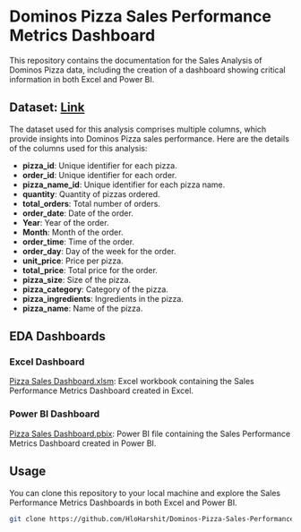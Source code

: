 # Dominos Pizza Sales Performance Metrics Dashboard

This repository contains the documentation for the Sales Analysis of Dominos Pizza data, including the creation of a dashboard showing critical information in both Excel and Power BI.

## Dataset: [Link](Data)

The dataset used for this analysis comprises multiple columns, which provide insights into Dominos Pizza sales performance. Here are the details of the columns used for this analysis:

- **pizza_id**: Unique identifier for each pizza.
- **order_id**: Unique identifier for each order.
- **pizza_name_id**: Unique identifier for each pizza name.
- **quantity**: Quantity of pizzas ordered.
- **total_orders**: Total number of orders.
- **order_date**: Date of the order.
- **Year**: Year of the order.
- **Month**: Month of the order.
- **order_time**: Time of the order.
- **order_day**: Day of the week for the order.
- **unit_price**: Price per pizza.
- **total_price**: Total price for the order.
- **pizza_size**: Size of the pizza.
- **pizza_category**: Category of the pizza.
- **pizza_ingredients**: Ingredients in the pizza.
- **pizza_name**: Name of the pizza.

## EDA Dashboards

### Excel Dashboard

[Pizza Sales Dashboard.xlsm](Pizza%20Sales%20Dashboard.xlsm): Excel workbook containing the Sales Performance Metrics Dashboard created in Excel.

### Power BI Dashboard

[Pizza Sales Dashboard.pbix](Pizza%20Sales%20Dashboard.pbix): Power BI file containing the Sales Performance Metrics Dashboard created in Power BI.

## Usage

You can clone this repository to your local machine and explore the Sales Performance Metrics Dashboards in both Excel and Power BI.

```bash
git clone https://github.com/HloHarshit/Dominos-Pizza-Sales-Performance-Metrics-Dashboard.git
```